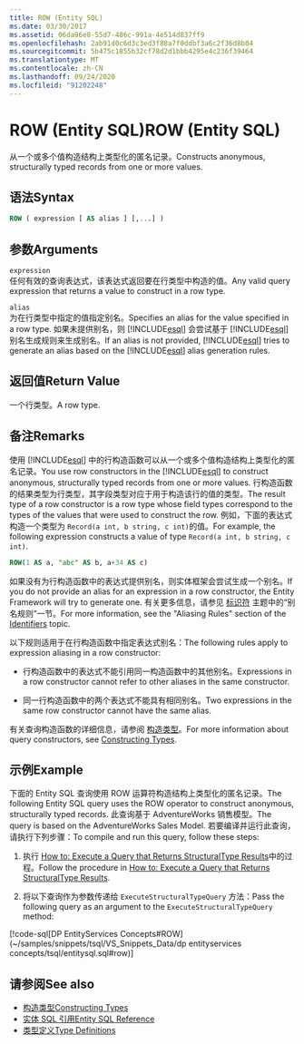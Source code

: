 ```yaml
---
title: ROW (Entity SQL)
ms.date: 03/30/2017
ms.assetid: 06da96e8-55d7-486c-991a-4e514d837ff9
ms.openlocfilehash: 2ab91d0c6d3c3ed3f88a7f0ddbf3a6c2f36d8b04
ms.sourcegitcommit: 5b475c1855b32cf78d2d1bbb4295e4c236f39464
ms.translationtype: MT
ms.contentlocale: zh-CN
ms.lasthandoff: 09/24/2020
ms.locfileid: "91202248"
---
```

# <a name="row-entity-sql"></a><span data-ttu-id="c2d8a-102">ROW (Entity SQL)</span><span class="sxs-lookup"><span data-stu-id="c2d8a-102">ROW (Entity SQL)</span></span>

<span data-ttu-id="c2d8a-103">从一个或多个值构造结构上类型化的匿名记录。</span><span class="sxs-lookup"><span data-stu-id="c2d8a-103">Constructs anonymous, structurally typed records from one or more values.</span></span>  
  
## <a name="syntax"></a><span data-ttu-id="c2d8a-104">语法</span><span class="sxs-lookup"><span data-stu-id="c2d8a-104">Syntax</span></span>  
  
```sql  
ROW ( expression [ AS alias ] [,...] )  
```  
  
## <a name="arguments"></a><span data-ttu-id="c2d8a-105">参数</span><span class="sxs-lookup"><span data-stu-id="c2d8a-105">Arguments</span></span>  

 `expression`  
 <span data-ttu-id="c2d8a-106">任何有效的查询表达式，该表达式返回要在行类型中构造的值。</span><span class="sxs-lookup"><span data-stu-id="c2d8a-106">Any valid query expression that returns a value to construct in a row type.</span></span>  
  
 `alias`  
 <span data-ttu-id="c2d8a-107">为在行类型中指定的值指定别名。</span><span class="sxs-lookup"><span data-stu-id="c2d8a-107">Specifies an alias for the value specified in a row type.</span></span> <span data-ttu-id="c2d8a-108">如果未提供别名，则 [!INCLUDE[esql](../../../../../../includes/esql-md.md)] 会尝试基于 [!INCLUDE[esql](../../../../../../includes/esql-md.md)] 别名生成规则来生成别名。</span><span class="sxs-lookup"><span data-stu-id="c2d8a-108">If an alias is not provided, [!INCLUDE[esql](../../../../../../includes/esql-md.md)] tries to generate an alias based on the [!INCLUDE[esql](../../../../../../includes/esql-md.md)] alias generation rules.</span></span>  
  
## <a name="return-value"></a><span data-ttu-id="c2d8a-109">返回值</span><span class="sxs-lookup"><span data-stu-id="c2d8a-109">Return Value</span></span>  

 <span data-ttu-id="c2d8a-110">一个行类型。</span><span class="sxs-lookup"><span data-stu-id="c2d8a-110">A row type.</span></span>  
  
## <a name="remarks"></a><span data-ttu-id="c2d8a-111">备注</span><span class="sxs-lookup"><span data-stu-id="c2d8a-111">Remarks</span></span>  

 <span data-ttu-id="c2d8a-112">使用 [!INCLUDE[esql](../../../../../../includes/esql-md.md)] 中的行构造函数可以从一个或多个值构造结构上类型化的匿名记录。</span><span class="sxs-lookup"><span data-stu-id="c2d8a-112">You use row constructors in the [!INCLUDE[esql](../../../../../../includes/esql-md.md)] to construct anonymous, structurally typed records from one or more values.</span></span> <span data-ttu-id="c2d8a-113">行构造函数的结果类型为行类型，其字段类型对应于用于构造该行的值的类型。</span><span class="sxs-lookup"><span data-stu-id="c2d8a-113">The result type of a row constructor is a row type whose field types correspond to the types of the values that were used to construct the row.</span></span> <span data-ttu-id="c2d8a-114">例如，下面的表达式构造一个类型为 `Record(a int, b string, c int)`的值。</span><span class="sxs-lookup"><span data-stu-id="c2d8a-114">For example, the following expression constructs a value of type `Record(a int, b string, c int)`.</span></span>  
  
```sql  
ROW(1 AS a, "abc" AS b, a+34 AS c)  
```  
  
 <span data-ttu-id="c2d8a-115">如果没有为行构造函数中的表达式提供别名，则实体框架会尝试生成一个别名。</span><span class="sxs-lookup"><span data-stu-id="c2d8a-115">If you do not provide an alias for an expression in a row constructor, the Entity Framework will try to generate one.</span></span> <span data-ttu-id="c2d8a-116">有关更多信息，请参见 [标识符](identifiers-entity-sql.md) 主题中的“别名规则”一节。</span><span class="sxs-lookup"><span data-stu-id="c2d8a-116">For more information, see the "Aliasing Rules" section of the [Identifiers](identifiers-entity-sql.md) topic.</span></span>  
  
 <span data-ttu-id="c2d8a-117">以下规则适用于在行构造函数中指定表达式别名：</span><span class="sxs-lookup"><span data-stu-id="c2d8a-117">The following rules apply to expression aliasing in a row constructor:</span></span>  
  
- <span data-ttu-id="c2d8a-118">行构造函数中的表达式不能引用同一构造函数中的其他别名。</span><span class="sxs-lookup"><span data-stu-id="c2d8a-118">Expressions in a row constructor cannot refer to other aliases in the same constructor.</span></span>  
  
- <span data-ttu-id="c2d8a-119">同一行构造函数中的两个表达式不能具有相同别名。</span><span class="sxs-lookup"><span data-stu-id="c2d8a-119">Two expressions in the same row constructor cannot have the same alias.</span></span>  
  
 <span data-ttu-id="c2d8a-120">有关查询构造函数的详细信息，请参阅 [构造类型](constructing-types-entity-sql.md)。</span><span class="sxs-lookup"><span data-stu-id="c2d8a-120">For more information about query constructors, see [Constructing Types](constructing-types-entity-sql.md).</span></span>  
  
## <a name="example"></a><span data-ttu-id="c2d8a-121">示例</span><span class="sxs-lookup"><span data-stu-id="c2d8a-121">Example</span></span>  

 <span data-ttu-id="c2d8a-122">下面的 Entity SQL 查询使用 ROW 运算符构造结构上类型化的匿名记录。</span><span class="sxs-lookup"><span data-stu-id="c2d8a-122">The following Entity SQL query uses the ROW operator to construct anonymous, structurally typed records.</span></span> <span data-ttu-id="c2d8a-123">此查询基于 AdventureWorks 销售模型。</span><span class="sxs-lookup"><span data-stu-id="c2d8a-123">The query is based on the AdventureWorks Sales Model.</span></span> <span data-ttu-id="c2d8a-124">若要编译并运行此查询，请执行下列步骤：</span><span class="sxs-lookup"><span data-stu-id="c2d8a-124">To compile and run this query, follow these steps:</span></span>  
  
1. <span data-ttu-id="c2d8a-125">执行 [How to: Execute a Query that Returns StructuralType Results](../how-to-execute-a-query-that-returns-structuraltype-results.md)中的过程。</span><span class="sxs-lookup"><span data-stu-id="c2d8a-125">Follow the procedure in [How to: Execute a Query that Returns StructuralType Results](../how-to-execute-a-query-that-returns-structuraltype-results.md).</span></span>  
  
2. <span data-ttu-id="c2d8a-126">将以下查询作为参数传递给 `ExecuteStructuralTypeQuery` 方法：</span><span class="sxs-lookup"><span data-stu-id="c2d8a-126">Pass the following query as an argument to the `ExecuteStructuralTypeQuery` method:</span></span>  
  
 [!code-sql[DP EntityServices Concepts#ROW](~/samples/snippets/tsql/VS_Snippets_Data/dp entityservices concepts/tsql/entitysql.sql#row)]  
  
## <a name="see-also"></a><span data-ttu-id="c2d8a-127">请参阅</span><span class="sxs-lookup"><span data-stu-id="c2d8a-127">See also</span></span>

- [<span data-ttu-id="c2d8a-128">构造类型</span><span class="sxs-lookup"><span data-stu-id="c2d8a-128">Constructing Types</span></span>](constructing-types-entity-sql.md)
- [<span data-ttu-id="c2d8a-129">实体 SQL 引用</span><span class="sxs-lookup"><span data-stu-id="c2d8a-129">Entity SQL Reference</span></span>](entity-sql-reference.md)
- [<span data-ttu-id="c2d8a-130">类型定义</span><span class="sxs-lookup"><span data-stu-id="c2d8a-130">Type Definitions</span></span>](type-definitions-entity-sql.md)
